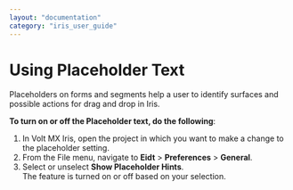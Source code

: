 ```yaml
---
layout: "documentation"
category: "iris_user_guide"
---
```

                          


Using Placeholder Text
======================

Placeholders on forms and segments help a user to identify surfaces and possible actions for drag and drop in Iris.

**To turn on or off the Placeholder text, do the following**:

1.  In Volt MX Iris, open the project in which you want to make a change to the placeholder setting.
2.  From the File menu, navigate to **Eidt** > **Preferences** > **General**.
3.  Select or unselect **Show Placeholder Hints**.  
    The feature is turned on or off based on your selection.
